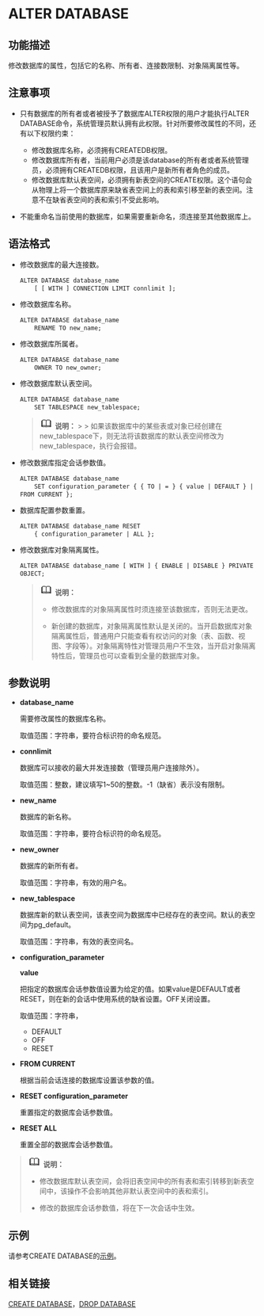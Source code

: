 # ALTER DATABASE<a name="ZH-CN_TOPIC_0289900461"></a>

## 功能描述<a name="zh-cn_topic_0283136981_zh-cn_topic_0237122055_zh-cn_topic_0059779247_sbb9c79973fbf4b4b8f8e8355b0f67f63"></a>

修改数据库的属性，包括它的名称、所有者、连接数限制、对象隔离属性等。

## 注意事项<a name="zh-cn_topic_0283136981_zh-cn_topic_0237122055_zh-cn_topic_0059779247_sb8bbb55d049b42e688a2e152d2f6c737"></a>

-   只有数据库的所有者或者被授予了数据库ALTER权限的用户才能执行ALTER DATABASE命令，系统管理员默认拥有此权限。针对所要修改属性的不同，还有以下权限约束：
    -   修改数据库名称，必须拥有CREATEDB权限。
    -   修改数据库所有者，当前用户必须是该database的所有者或者系统管理员，必须拥有CREATEDB权限，且该用户是新所有者角色的成员。
    -   修改数据库默认表空间，必须拥有新表空间的CREATE权限。这个语句会从物理上将一个数据库原来缺省表空间上的表和索引移至新的表空间。注意不在缺省表空间的表和索引不受此影响。

-   不能重命名当前使用的数据库，如果需要重新命名，须连接至其他数据库上。

## 语法格式<a name="zh-cn_topic_0283136981_zh-cn_topic_0237122055_zh-cn_topic_0059779247_s2eca2e2a5fc04ac798bbdf1dce3e7303"></a>

-   修改数据库的最大连接数。

    ```
    ALTER DATABASE database_name 
        [ [ WITH ] CONNECTION LIMIT connlimit ];
    ```

-   修改数据库名称。

    ```
    ALTER DATABASE database_name 
        RENAME TO new_name;
    ```

-   修改数据库所属者。

    ```
    ALTER DATABASE database_name 
        OWNER TO new_owner;
    ```

-   修改数据库默认表空间。

    ```
    ALTER DATABASE database_name 
        SET TABLESPACE new_tablespace;
    ```
     >![](public_sys-resources/icon-note.png) **说明：** 
        >
        > 如果该数据库中的某些表或对象已经创建在new_tablespace下，则无法将该数据库的默认表空间修改为new_tablespace，执行会报错。

-   修改数据库指定会话参数值。

    ```
    ALTER DATABASE database_name 
        SET configuration_parameter { { TO | = } { value | DEFAULT } | FROM CURRENT };
    ```

-   数据库配置参数重置。

    ```
    ALTER DATABASE database_name RESET 
        { configuration_parameter | ALL };
    ```


-   修改数据库对象隔离属性。

    ```
    ALTER DATABASE database_name [ WITH ] { ENABLE | DISABLE } PRIVATE OBJECT;
    ```

    >![](public_sys-resources/icon-note.png) **说明：** 
    >
    >-   修改数据库的对象隔离属性时须连接至该数据库，否则无法更改。
    >
    >-   新创建的数据库，对象隔离属性默认是关闭的。当开启数据库对象隔离属性后，普通用户只能查看有权访问的对象（表、函数、视图、字段等）。对象隔离特性对管理员用户不生效，当开启对象隔离特性后，管理员也可以查看到全量的数据库对象。


## 参数说明<a name="zh-cn_topic_0283136981_zh-cn_topic_0237122055_zh-cn_topic_0059779247_s4d6b72484e3b43969af25757fda7ad81"></a>

-   **database\_name**

    需要修改属性的数据库名称。

    取值范围：字符串，要符合标识符的命名规范。

-   **connlimit**

    数据库可以接收的最大并发连接数（管理员用户连接除外）。

    取值范围：整数，建议填写1\~50的整数。-1（缺省）表示没有限制。

-   **new\_name**

    数据库的新名称。

    取值范围：字符串，要符合标识符的命名规范。

-   **new\_owner**

    数据库的新所有者。

    取值范围：字符串，有效的用户名。

-   **new\_tablespace**

    数据库新的默认表空间，该表空间为数据库中已经存在的表空间。默认的表空间为pg\_default。

    取值范围：字符串，有效的表空间名。

-   **configuration\_parameter**

    **value**

    把指定的数据库会话参数值设置为给定的值。如果value是DEFAULT或者RESET，则在新的会话中使用系统的缺省设置。OFF关闭设置。

    取值范围：字符串，

    -   DEFAULT
    -   OFF
    -   RESET

-   **FROM CURRENT**

    根据当前会话连接的数据库设置该参数的值。

-   **RESET configuration\_parameter**

    重置指定的数据库会话参数值。

-   **RESET ALL**

    重置全部的数据库会话参数值。


>![](public_sys-resources/icon-note.png) **说明：** 
>
>-   修改数据库默认表空间，会将旧表空间中的所有表和索引转移到新表空间中，该操作不会影响其他非默认表空间中的表和索引。
>
>-   修改的数据库会话参数值，将在下一次会话中生效。

## 示例<a name="zh-cn_topic_0283136981_zh-cn_topic_0237122055_zh-cn_topic_0059779247_sb089bcdb51bd4932a2967c246217d29e"></a>

请参考CREATE DATABASE的[示例](CREATE-DATABASE.md#zh-cn_topic_0283137050_zh-cn_topic_0237122099_zh-cn_topic_0059778277_s6be7b8abbb4b4aceb9dae686434d672c)。

## 相关链接<a name="zh-cn_topic_0283136981_zh-cn_topic_0237122055_zh-cn_topic_0059779247_saa1e5193215b4927989f304541d2ecbd"></a>

[CREATE DATABASE](CREATE-DATABASE.md)，[DROP DATABASE](DROP-DATABASE.md)

